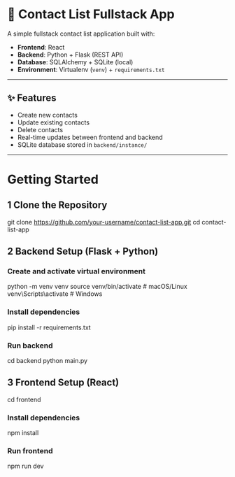 # 📇 Contact List Fullstack App

A simple fullstack contact list application built with:

- **Frontend**: React  
- **Backend**: Python + Flask (REST API)  
- **Database**: SQLAlchemy + SQLite (local)  
- **Environment**: Virtualenv (`venv`) + `requirements.txt`  

---

## ✨ Features
- Create new contacts  
- Update existing contacts  
- Delete contacts  
- Real-time updates between frontend and backend  
- SQLite database stored in `backend/instance/`  

---

# Getting Started

## 1 Clone the Repository

git clone https://github.com/your-username/contact-list-app.git
cd contact-list-app


## 2 Backend Setup (Flask + Python)
### Create and activate virtual environment
python -m venv venv
source venv/bin/activate   # macOS/Linux
venv\Scripts\activate      # Windows

### Install dependencies
pip install -r requirements.txt

### Run backend
cd backend
python main.py



## 3 Frontend Setup (React)
cd frontend

### Install dependencies
npm install

### Run frontend
npm run dev

```bash